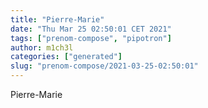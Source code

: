 ```yaml
---
title: "Pierre-Marie"
date: "Thu Mar 25 02:50:01 CET 2021"
tags: ["prenom-compose", "pipotron"]
author: m1ch3l
categories: ["generated"]
slug: "prenom-compose/2021-03-25-02:50:01"
---
```


Pierre-Marie
